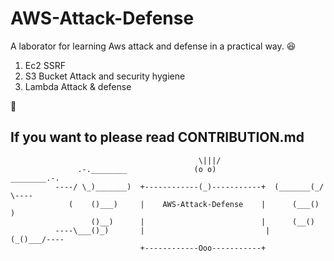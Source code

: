 # AWS-Attack-Defense

A laborator for learning Aws attack and defense in a practical way. 😆

1. Ec2 SSRF
2. S3 Bucket Attack and security hygiene
3. Lambda Attack & defense

🚀

## If you want to please read CONTRIBUTION.md


                                	          \|||/                                               
                   .-.________               (o o)              ________.-.                    
              ----/ \_)_______)  +------------(_)-----------+  (_______(_/ \----               
                 (    ()___)     |    AWS-Attack-Defense    |      (___()     )                  
                      ()__)      |                          |      (__()                        
              ----\___()_)       |	                         |       (_()___/----                
                                 +------------Ooo-----------+                                
                                                                                      


                                                                                 